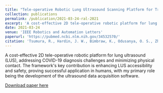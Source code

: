 ```yaml
---
title: "Tele-operative Robotic Lung Ultrasound Scanning Platform for Triage of COVID-19 Patients"
collection: publications
permalink: /publication/2021-03-24-ral-2021
excerpt: 'A cost-effective 2D tele-operative robotic platform for lung ultrasound (LUS), addressing COVID-19 diagnosis challenges and minimizing physical contact. The framework&apos;s key contribution is enhancing LUS accessibility and safety, proving successful application in humans, with my primary role being the development of the ultrasound data acquisition software.'
date: 2021-03-24
venue: 'IEEE Robotics and Automation Letters'
paperurl: 'https://pubmed.ncbi.nlm.nih.gov/34532570/'
citation: 'Tsumura, R., Hardin, J. W., Bimbraw, K., Odusanya, O. S., Zheng, Y., Hill, J. C., Hoffmann, B., Soboyejo, W., Zhang, H. (2021). &quot;Tele-Operative Low-Cost Robotic Lung Ultrasound Scanning Platform for Triage of COVID-19 Patients&quot; In: <i>IEEE Robotics and Automation Letters, 6</i>(3), 4664-4671.'
---
```

A cost-effective 2D tele-operative robotic platform for lung ultrasound (LUS), addressing COVID-19 diagnosis challenges and minimizing physical contact. The framework&apos;s key contribution is enhancing LUS accessibility and safety, proving successful application in humans, with my primary role being the development of the ultrasound data acquisition software.

[Download paper here](https://pubmed.ncbi.nlm.nih.gov/34532570/)